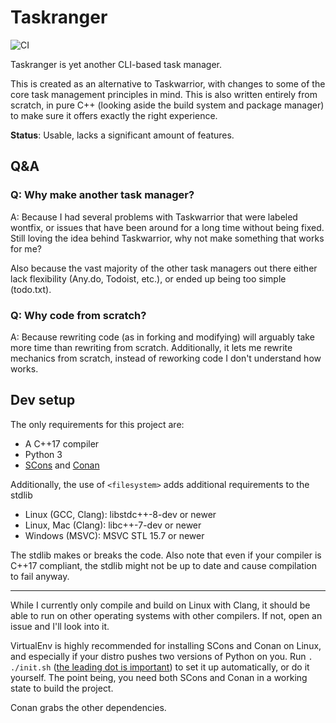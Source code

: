 # Taskranger

![CI](https://github.com/LunarWatcher/Taskranger/workflows/CI/badge.svg)

Taskranger is yet another CLI-based task manager.

This is created as an alternative to Taskwarrior, with changes to some of the core task management principles in mind. This is also written entirely from scratch, in pure C++ (looking aside the build system and package manager) to make sure it offers exactly the right experience.

**Status**: Usable, lacks a significant amount of features.

## Q&A

### Q: Why make another task manager?

A: Because I had several problems with Taskwarrior that were labeled wontfix, or issues that have been around for a long time without being fixed. Still loving the idea behind Taskwarrior, why not make something that works for me?

Also because the vast majority of the other task managers out there either lack flexibility (Any.do, Todoist, etc.), or ended up being too simple (todo.txt).

### Q: Why code from scratch?

A: Because rewriting code (as in forking and modifying) will arguably take more time than rewriting from scratch. Additionally, it lets me rewrite mechanics from scratch, instead of reworking code I don't understand how works.

## Dev setup

The only requirements for this project are:

* A C++17 compiler
* Python 3
* [SCons](https://scons.org/) and [Conan](https://conan.io)

Additionally, the use of `<filesystem>` adds additional requirements to the stdlib
* Linux (GCC, Clang): libstdc++-8-dev or newer
* Linux, Mac (Clang): libc++-7-dev or newer
* Windows (MSVC): MSVC STL 15.7 or newer

The stdlib makes or breaks the code. Also note that even if your compiler is C++17 compliant, the stdlib might not be up to date and cause compilation to fail anyway.

---

While I currently only compile and build on Linux with Clang, it should be able to run on other operating systems with other compilers. If not, open an issue and I'll look into it.

VirtualEnv is highly recommended for installing SCons and Conan on Linux, and especially if your distro pushes two versions of Python on you. Run `. ./init.sh` ([the leading dot is important](https://stackoverflow.com/a/16011496/6296561)) to set it up automatically, or do it yourself. The point being, you need both SCons and Conan in a working state to build the project.

Conan grabs the other dependencies.
